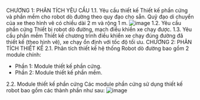 CHƯƠNG 1: PHÂN TÍCH YÊU CẦU
1.1. Yêu cầu thiết kế
Thiết kế phần cứng và phần mềm cho robot dò đường theo quy đạo cho sẵn. Quỹ đạo di chuyển của xe theo hình vẽ  có chiều dài 2 m và rộng 1 m.
![image](https://user-images.githubusercontent.com/59023235/147855880-e6b68dab-078f-439c-b0d6-a03f815f11e7.png)
1.2. Yêu cầu phần cứng
Thiết bị robot dò đường, mạch điều khiển xe chạy được.
1.3. Yêu cầu phần mềm
Thiết kế chương trình điều khiển xe chạy đúng đường đã thiết kế (theo hình vẽ), xe chạy ổn định với tốc độ tối ưu.
CHƯƠNG 2: PHÂN TÍCH THIẾT KẾ
2.1. Phân tích thiết kế hệ thống
Robot dò đường bao gồm 2 module chính:
-	Phần 1: Module thiết kế phần cứng.
-	Phần 2: Module thiết kế phần mềm.

2.2. Module thiết kế phần cứng 
Các module phần cứng sử dụng thiết kế robot bao gồm các thành phần như sau:
![image](https://user-images.githubusercontent.com/59023235/147855924-54fb63fa-3ec7-46cb-9c9b-e23acd9dba29.png)


